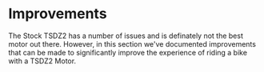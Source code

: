 # Improvements

The Stock TSDZ2 has a number of issues and is definately not the best motor out there.
However, in this section we've documented improvements that can be made to significantly improve the experience of riding a bike with a TSDZ2 Motor.